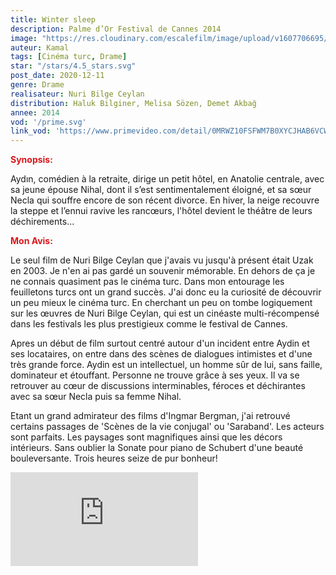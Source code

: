 ```yaml
---
title: Winter sleep
description: Palme d’Or Festival de Cannes 2014
image: "https://res.cloudinary.com/escalefilm/image/upload/v1607706695/WINTER_SLEEP_misc4n.jpg"
auteur: Kamal
tags: [Cinéma turc, Drame]
star: "/stars/4.5_stars.svg"
post_date: 2020-12-11
genre: Drame
realisateur: Nuri Bilge Ceylan
distribution: Haluk Bilginer, Melisa Sözen, Demet Akbağ
annee: 2014
vod: '/prime.svg'
link_vod: 'https://www.primevideo.com/detail/0MRWZ10FSFWM7B0XYCJHAB6VCW/ref=atv_sr_fle_c_Tn74RA__1_1_1?sr=1-1&pageTypeIdSource=ASIN&pageTypeId=B07NDJ6VQX&qid=1630097166'
---
```

<span style="color:#db161c">**Synopsis:**</span>

Aydın, comédien à la retraite, dirige un petit hôtel, en Anatolie centrale, avec sa jeune épouse Nihal, dont il s’est sentimentalement éloigné, et sa sœur Necla qui souffre encore de son récent divorce. En hiver, la neige recouvre la steppe et l’ennui ravive les rancœurs, l'hôtel devient le théâtre de leurs déchirements...

<span style="color:#db161c">**Mon Avis:**</span>

Le seul film de Nuri Bilge Ceylan que j'avais vu jusqu'à présent était Uzak en 2003. Je n'en ai pas gardé un souvenir mémorable. En dehors de ça je ne connais quasiment pas le cinéma turc. Dans mon entourage les feuilletons turcs ont un grand succès. J'ai donc eu la curiosité de découvrir un peu mieux le cinéma turc. En cherchant un peu on tombe logiquement sur les œuvres de Nuri Bilge Ceylan, qui est un cinéaste multi-récompensé dans les festivals les plus prestigieux comme le festival de Cannes.

Apres un début de film surtout centré autour d'un incident entre Aydin et ses locataires, on entre dans des scènes de dialogues intimistes et d'une très grande force. Aydin est un intellectuel, un homme sûr de lui, sans faille, dominateur et étouffant. Personne ne trouve grâce à ses yeux. Il va se retrouver au cœur de discussions interminables, féroces et déchirantes avec sa sœur Necla  puis sa femme Nihal.

Etant un grand admirateur des films d'Ingmar Bergman, j'ai retrouvé certains passages de 'Scènes de la vie conjugal' ou 'Saraband'.
Les acteurs sont parfaits. Les paysages sont magnifiques ainsi que les décors intérieurs. Sans oublier la Sonate pour piano de Schubert d'une beauté bouleversante. Trois heures seize de pur bonheur!

<div>
<iframe src="https://www.youtube.com/embed/fJFYujwJd80" frameborder="0" allow="accelerometer; autoplay; clipboard-write; encrypted-media; gyroscope; picture-in-picture" allowfullscreen></iframe>
</div>